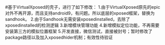#基于VirtualXposed的壳子，进行了如下修改：
 1.由于VirtualXposed原先的epic对外不再开源，而且支持android9，有问题。所以底层的xposed框架，替换为sandhook。
 2.由于Sandhook无需安装xposedinstalled，去除了xposedinstalled的检测逻辑
 3.新增模块管理功能
 4.新增模拟定位功能，不再需要安装第三方的模拟位置框架
 5.开发直接，微信测试，直接被封号；暂时修改了package路径以及加入xposedhider机制；有效性待验证

